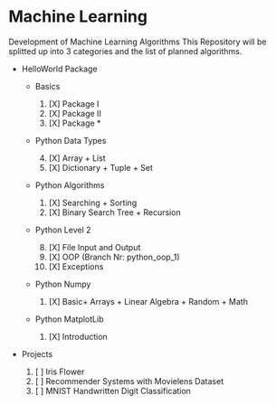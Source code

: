 # Machine Learning
Development of Machine Learning Algorithms
This Repository will be splitted up into 3 categories and the list of planned algorithms.
+ HelloWorld Package
  + Basics
    1. [X] Package I
    2. [X] Package II
    3. [X] Package *
  + Python Data Types
  
    4. [X] Array + List
    5. [X] Dictionary + Tuple + Set 
  + Python Algorithms
  
    1. [X] Searching + Sorting
    2. [X] Binary Search Tree + Recursion
  + Python Level 2
  
    8. [X] File Input and Output
    9. [X] OOP (Branch Nr: python_oop_1)
    10. [X] Exceptions
  + Python Numpy
  
    1.  [X] Basic+ Arrays + Linear Algebra + Random + Math
    
  + Python MatplotLib
  
    1.  [X] Introduction
    
+ Projects

  1. [ ] Iris Flower 
  2. [ ] Recommender Systems with Movielens Dataset
  3. [ ] MNIST Handwritten Digit Classification
